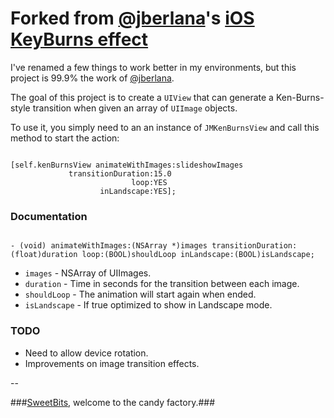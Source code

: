 Forked from [@jberlana](https://github.com/jberlana)'s [iOS KeyBurns effect](https://github.com/jberlana/iOSKeyBurns)
====================

I've renamed a few things to work better in my environments, but this project is 99.9% the work of [@jberlana](https://github.com/jberlana). 

The goal of this project is to create a `UIView` that can generate a Ken-Burns-style transition when given an array of `UIImage` objects.

To use it, you simply need to an an instance of `JMKenBurnsView` and call this method to start the action:

``` objc

[self.kenBurnsView animateWithImages:slideshowImages
			 transitionDuration:15.0 
						   loop:YES 
					inLandscape:YES];

```

### Documentation

``` objc

- (void) animateWithImages:(NSArray *)images transitionDuration:(float)duration loop:(BOOL)shouldLoop inLandscape:(BOOL)isLandscape;

```

- `images` - NSArray of UIImages.
- `duration` - Time in seconds for the transition between each image.
- `shouldLoop` - The animation will start again when ended.
- `isLandscape` - If true optimized to show in Landscape mode.

### TODO

* Need to allow device rotation.
* Improvements on image transition effects.

--

###[SweetBits](http://www.sweetbits.es/ "SweetBits"), welcome to the candy factory.###